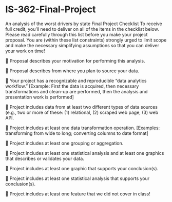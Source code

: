 # IS-362-Final-Project
An analysis of the worst drivers by state
Final Project Checklist
To receive full credit, you’ll need to deliver on all of the items in the checklist below. Please read carefully through this list before you make your project proposal. You are (within these list constraints) strongly urged to limit scope and make the necessary simplifying assumptions so that you can deliver your work on time!

 Proposal describes your motivation for performing this analysis.

 Proposal describes from where you plan to source your data.

 Your project has a recognizable and reproducible “data analytics workflow.” [Example: First the data is acquired, then
necessary transformations and clean-up are performed, then the analysis and presentation work is performed]

 Project includes data from at least two different types of data sources (e.g., two or more of these: (1) relational, (2)
scraped web page, (3) web API.

 Project includes at least one data transformation operation. [Examples: transforming from wide to long; converting
columns to date format]

 Project includes at least one grouping or aggregation.

 Project includes at least one statistical analysis and at least one graphics that describes or validates your data.

 Project includes at least one graphic that supports your conclusion(s).

 Project includes at least one statistical analysis that supports your conclusion(s).

 Project includes at least one feature that we did not cover in class!
